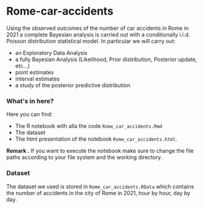 # Rome-car-accidents

Using the observed outcomes of the number of car accidents in Rome in 2021 a complete Bayesian analysis is carried out with a conditionally i.i.d. Poisson distribution statistical model. In particular we will carry out:
- an Exploratory Data Analysis 
- a fully Bayesian Analysis (Likelihood, Prior distribution, Posterior update, etc...)
- point estimates 
- interval estimates
- a study of the posterior predictive distribution 

### What's in here?
Here you can find:
- The R notebook with alla the code `Rome_car_accidents.Rmd` 
- The dataset
- The html presentation of the notebook `Rome_car_accidents.html`.

**Remark .** If you want to execute the notebook make sure to change the file paths according to your file system and the working directory.

### Dataset
The dataset we used is stored in `Rome_car_accidents.RData` which contains the number of accidents in the city of Rome in 2021, hour by hour, day by day.
